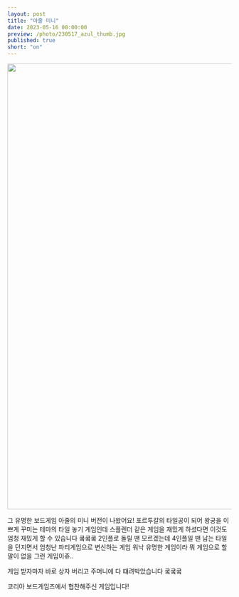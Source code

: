 ```yaml
---
layout: post
title: "아줄 미니"
date: 2023-05-16 00:00:00
preview: /photo/230517_azul_thumb.jpg
published: true
short: "on"
---
```


<img src="/photo/230517_azul.jpg" width="1000">


그 유명한 보드게임 아줄의 미니 버전이 나왔어요!
포르투갈의 타일공이 되어 왕궁을 이쁘게 꾸미는 테마의 타일 놓기 게임인데
스플렌더 같은 게임을 재밌게 하셨다면 이것도 엄청 재밌게 할 수 있습니다 쿸쿸쿸
2인플로 돌릴 땐 모르겠는데 4인플일 땐 남는 타일을 던지면서 엄청난 파티게임으로 변신하는 게임
워낙 유명한 게임이라 뭐 게임으로 할 말이 없을 그런 게임이쥬..

게임 받자마자 바로 상자 버리고 주머니에 다 떄려박았습니다 쿸쿸쿸 

코리아 보드게임즈에서 협찬해주신 게임입니다!